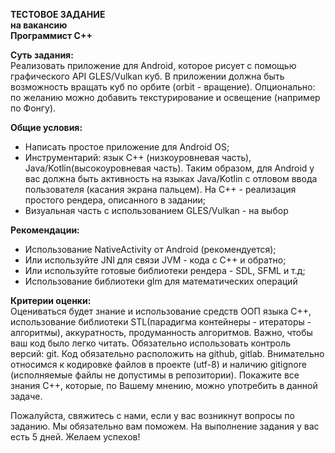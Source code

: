 **ТЕСТОВОЕ ЗАДАНИЕ**  
 **на вакансию**  
 **Программист C++**

**Суть задания:**  
	Реализовать приложение для Android, которое рисует с помощью графического API GLES/Vulkan куб. В приложении должна быть возможность вращать куб по орбите (orbit - вращение). Опционально: по желанию можно добавить текстурирование и освещение (например по Фонгу). 

**Общие условия:**

- Написать простое приложение для Android OS;  
- Инструментарий: язык С++ (низкоуровневая часть), Java/Kotlin(высокоуровневая часть). Таким образом, для Android у вас должна быть активность на языках Java/Kotlin с отловом ввода пользователя (касания экрана пальцем). На C++ - реализация простого рендера, описанного в задании;  
- Визуальная часть с использованием GLES/Vulkan - на выбор

**Рекомендации:**

- Использование NativeActivity от Android (рекомендуется);  
- Или используйте JNI для связи JVM - кода с C++ и обратно;  
- Или используйте готовые библиотеки рендера - SDL, SFML и т.д;  
- Использование библиотеки glm для математических операций

**Критерии оценки:**  
Оцениваться будет знание и использование средств ООП языка C++, использование библиотеки STL(парадигма контейнеры - итераторы - алгоритмы), аккуратность, продуманность алгоритмов. Важно, чтобы ваш код было легко читать. Обязательно использовать контроль версий: git. Код обязательно расположить на github, gitlab. Внимательно относимся к кодировке файлов в проекте (utf-8) и наличию gitignore (исполняемые файлы не допустимы в репозитории). Покажите все знания C++, которые, по Вашему мнению, можно употребить в данной задаче.

Пожалуйста, свяжитесь с нами, если у вас возникнут вопросы по заданию. Мы обязательно вам поможем. На выполнение задания у вас есть 5 дней. Желаем успехов! 
